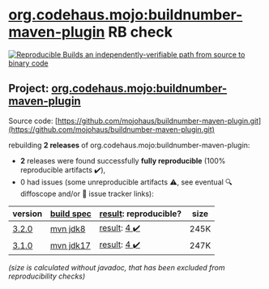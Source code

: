[org.codehaus.mojo:buildnumber-maven-plugin](https://central.sonatype.com/artifact/org.codehaus.mojo/buildnumber-maven-plugin/versions) RB check
=======

[![Reproducible Builds](https://reproducible-builds.org/images/logos/rb.svg) an independently-verifiable path from source to binary code](https://reproducible-builds.org/)

## Project: [org.codehaus.mojo:buildnumber-maven-plugin](https://central.sonatype.com/artifact/org.codehaus.mojo/buildnumber-maven-plugin/versions)

Source code: [https://github.com/mojohaus/buildnumber-maven-plugin.git](https://github.com/mojohaus/buildnumber-maven-plugin.git)

rebuilding **2 releases** of org.codehaus.mojo:buildnumber-maven-plugin:
- **2** releases were found successfully **fully reproducible** (100% reproducible artifacts :heavy_check_mark:),
- 0 had issues (some unreproducible artifacts :warning:, see eventual :mag: diffoscope and/or :memo: issue tracker links):

| version | [build spec](/BUILDSPEC.md) | [result](https://reproducible-builds.org/docs/jvm/): reproducible? | size |
| -- | --------- | ------ | -- |
| [3.2.0](https://central.sonatype.com/artifact/org.codehaus.mojo/buildnumber-maven-plugin/3.2.0/pom) | [mvn jdk8](buildnumber-maven-plugin-3.2.0.buildspec) | [result](buildnumber-maven-plugin-3.2.0.buildinfo): [4 :heavy_check_mark: ](buildnumber-maven-plugin-3.2.0.buildcompare) | 245K |
| [3.1.0](https://central.sonatype.com/artifact/org.codehaus.mojo/buildnumber-maven-plugin/3.1.0/pom) | [mvn jdk17](buildnumber-maven-plugin-3.1.0.buildspec) | [result](buildnumber-maven-plugin-3.1.0.buildinfo): [4 :heavy_check_mark: ](buildnumber-maven-plugin-3.1.0.buildcompare) | 247K |

<i>(size is calculated without javadoc, that has been excluded from reproducibility checks)</i>
